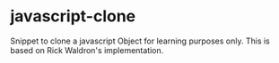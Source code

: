 # javascript-clone
Snippet to clone a javascript Object for learning purposes only. This is based on Rick Waldron's implementation.
